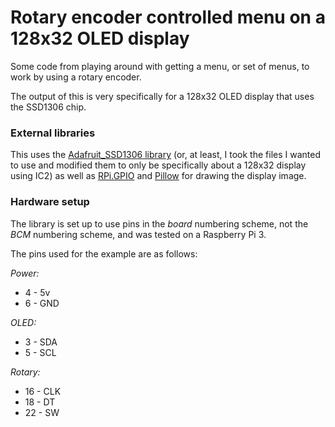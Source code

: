 # Rotary encoder controlled menu on a 128x32 OLED display

Some code from playing around with getting a menu, or set of menus, to work by using a rotary encoder.

The output of this is very specifically for a 128x32 OLED display that uses the SSD1306 chip.

### External libraries
 
This uses the [Adafruit_SSD1306 library](https://github.com/adafruit/Adafruit_Python_SSD1306/) (or, at least, I took the files I wanted to use and modified them to only be specifically about a 128x32 display using IC2) as well as [RPi.GPIO](https://pypi.python.org/pypi/RPi.GPIO) and [Pillow](https://pypi.python.org/pypi/Pillow) for drawing the display image.

### Hardware setup

The library is set up to use pins in the _board_ numbering scheme, not the _BCM_ numbering scheme, and was tested on a Raspberry Pi 3.

The pins used for the example are as follows:

*Power:*
* 4 - 5v
* 6 - GND

*OLED:*

* 3 - SDA
* 5 - SCL

*Rotary:*

* 16 - CLK
* 18 - DT
* 22 - SW


